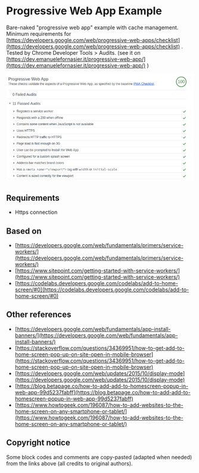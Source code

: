 # Progressive Web App Example

Bare-naked "progressive web app" example with cache management.
Minimum requirements for [https://developers.google.com/web/progressive-web-apps/checklist](https://developers.google.com/web/progressive-web-apps/checklist) .
Tested by Chrome Developer Tools > Audits. (see it on [https://dev.emanuelefornasier.it/progressive-web-app/](https://dev.emanuelefornasier.it/progressive-web-app/) )

![](pwa-checklist.png)

## Requirements
- Https connection

## Based on 
- [https://developers.google.com/web/fundamentals/primers/service-workers/](https://developers.google.com/web/fundamentals/primers/service-workers/)
- [https://www.sitepoint.com/getting-started-with-service-workers/](https://www.sitepoint.com/getting-started-with-service-workers/)
- [https://codelabs.developers.google.com/codelabs/add-to-home-screen/#0](https://codelabs.developers.google.com/codelabs/add-to-home-screen/#0)

## Other references
- [https://developers.google.com/web/fundamentals/app-install-banners/](https://developers.google.com/web/fundamentals/app-install-banners/)
- [https://stackoverflow.com/questions/34369951/how-to-get-add-to-home-screen-pop-up-on-site-open-in-mobile-browser](https://stackoverflow.com/questions/34369951/how-to-get-add-to-home-screen-pop-up-on-site-open-in-mobile-browser)
- [https://developers.google.com/web/updates/2015/10/display-mode](https://developers.google.com/web/updates/2015/10/display-mode)
- [https://blog.betapage.co/how-to-add-add-to-homescreen-popup-in-web-app-99d5237fabff](https://blog.betapage.co/how-to-add-add-to-homescreen-popup-in-web-app-99d5237fabff)
- [https://www.howtogeek.com/196087/how-to-add-websites-to-the-home-screen-on-any-smartphone-or-tablet/](https://www.howtogeek.com/196087/how-to-add-websites-to-the-home-screen-on-any-smartphone-or-tablet/)

## Copyright notice
Some block codes and comments are copy-pasted (adapted when needed) from the links above (all credits to original authors).
